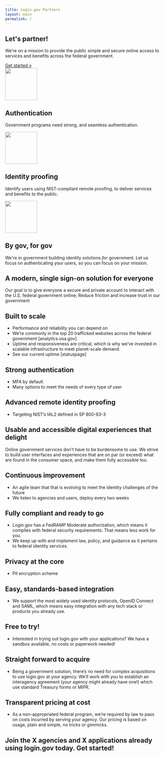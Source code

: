 ```yaml
---
title: Login.gov Partners
layout: main
permalink: /
---
```


<main id="main-content">

  <section class="usa-hero">
    <div class="grid-container">
      <div class="usa-hero__callout">
        <h1 class="usa-hero__heading">
          <span class="usa-hero__heading--alt">Let's partner!</span>
        </h1>
        <p class="usa-intro">We’re on a mission to provide the public simple and secure online access to services and benefits across the federal government.</p>
        <a class="usa-button" href="{{ site.baseurl }}/get-started">Get started »</a>
      </div>
    </div>
  </section>

  <section class="grid-container usa-section">
    <div class="grid-row grid-gap-4">
      <div class="tablet:grid-col">
        <img alt="" src="{{ '/assets/img/comply.svg' | relative_url }}" height="104">
        <h1>Authentication</h1>
        <p class="line-height-sans-5">Government programs need strong, and seamless authentication.</p>
      </div>
      <div class="tablet:grid-col">
        <img alt="" src="{{ '/assets/img/launch.svg' | relative_url }}" height="104">
        <h1>Identity proofing</h1>
        <p class="line-height-sans-5">Identify users using NIST-compliant remote proofing, to deliver services and benefits to the public.</p>
      </div>
      <div class="tablet:grid-col">
        <img alt="" src="{{ '/assets/img/develop.svg' | relative_url }}" height="104">
        <h1>By gov, for gov</h1>
        <p class="line-height-sans-5">We're <i>in</i> government building identity solutions <i>for</i> government. Let us focus on authenticating your users, so you can focus on your mission.</p>
      </div>
    </div>
  </section>

  <section class="usa-section bg-primary-lighter">
    <div class="grid-container">
      <div class="grid-row grid-gap-4">
        <div class="tablet:grid-col-6">
          <h2>A modern, single sign-on solution for everyone</h2>
          <p>Our goal is to give everyone a secure and private account to interact with the U.S. federal government online; Reduce friction and increase trust in our government</p>
        </div>
        <div class="tablet:grid-col-6">
          <h2>Built to scale</h2>
          <ul>
            <li>Performance and reliability you can depend on</li>
            <li>We’re commonly in the top 20 trafficked websites across the federal government [analytics.usa.gov]</li>
            <li>Uptime and responsiveness are critical, which is why we’ve invested in scalable infrastructure to meet planet-scale demand.</li>
            <li>See our current uptime [statuspage]</li>
          </ul>
        </div>
        <div class="tablet:grid-col-6">
          <h2>Strong authentication</h2>
          <ul>
            <li>MFA by default</li>
            <li>Many options to meet the needs of every type of user</li>
          </ul>
        </div>
        <div class="tablet:grid-col-6">
          <h2>Advanced remote identity proofing</h2>
          <ul>
            <li>Targeting NIST’s IAL2 defined in SP 800-63-3</li>
          </ul>
        </div>
        <div class="tablet:grid-col-6">
          <h2>Usable and accessible digital experiences that delight</h2>
          <p>Online government services don’t have to be burdensome to use. We strive to build user interfaces and experiences that are on par (or exceed) what are found in the consumer space, and make them fully accessible too.</p>
        </div>
        <div class="tablet:grid-col-6">
          <h2>Continuous improvement</h2>
          <ul>
            <li>An agile team that that is evolving to meet the identity challenges of the future</li>
            <li>We listen to agencies and users, deploy every two weeks</li>
          </ul>
        </div>
        <div class="tablet:grid-col-6">
          <h2>Fully compliant and ready to go</h2>
          <ul>
            <li>Login.gov has a FedRAMP Moderate authorization, which means it complies with federal security requirements. That means less work for you.</li>
            <li>We keep up with and implement law, policy, and guidance as it pertains to federal identity services.</li>
          </ul>
        </div>
        <div class="tablet:grid-col-6">
          <h2>Privacy at the core</h2>
          <ul>
            <li>PII encryption scheme</li>
          </ul>
        </div>
        <div class="tablet:grid-col-6">
          <h2>Easy, standards-based integration</h2>
          <ul>
            <li>We support the most widely used identity protocols, OpenID Connect and SAML, which means easy integration with any tech stack or products you already use.</li>
          </ul>
        </div>
        <div class="tablet:grid-col-6">
          <h2>Free to try!</h2>
          <ul>
            <li>Interested in trying out login.gov with your applications? We have a sandbox available, no costs or paperwork needed!</li>
          </ul>
        </div>
        <div class="tablet:grid-col-6">
          <h2>Straight forward to acquire</h2>
          <ul>
            <li>Being a government solution, there’s no need for complex acquisitions to use login.gov at your agency. We’ll work with you to establish an interagency agreement (your agency might already have one!) which use standard Treasury forms or MIPR.</li>
          </ul>
        </div>
        <div class="tablet:grid-col-6">
          <h2>Transparent pricing at cost</h2>
          <ul>
            <li>As a non-appropriated federal program, we’re required by law to pass on costs incurred by serving your agency. Our pricing is based on usage, plain and simple, no tricks or gimmicks.</li>
          </ul>
        </div>
      </div>
    </div>
  </section>

  <section class="grid-container usa-section">
    <h1>Join the X agencies and X applications already using login.gov today. Get started!</h1>
  </section>

</main>
